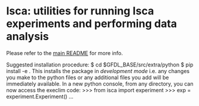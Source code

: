 # Isca: utilities for running Isca experiments and performing data analysis

Please refer to the [main README](../../../README.md) for more info.

Suggested installation procedure:
      $ cd $GFDL_BASE/src/extra/python
      $ pip install -e .
This installs the package in *development mode* i.e. any changes you make to the python files
or any additional files you add will be immediately available.
In a new python console, from any directory, you can now access the execlim code:
      >>> from isca import experiment
      >>> exp = experiment.Experiment()
      ...
